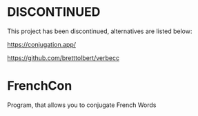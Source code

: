# DISCONTINUED
This project has been discontinued, alternatives are listed below:

https://conjugation.app/

https://github.com/bretttolbert/verbecc


# FrenchCon
Program, that allows you to conjugate French Words
